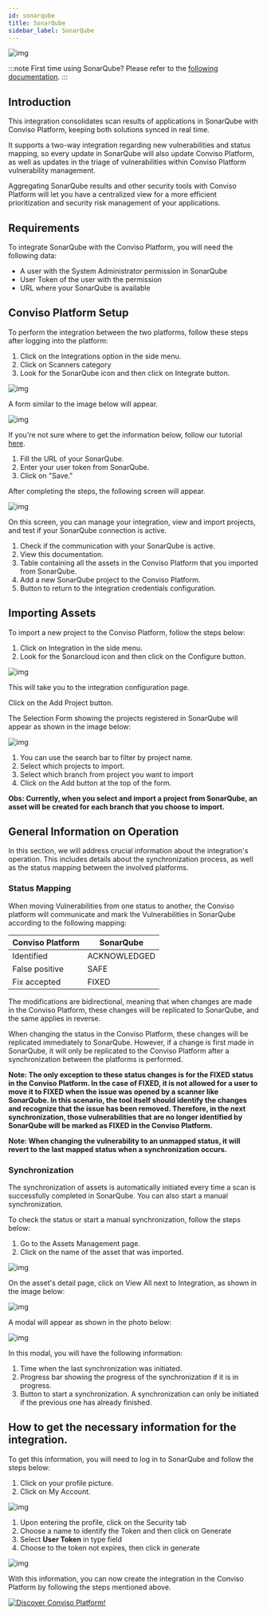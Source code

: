 ```yaml
---
id: sonarqube
title: SonarQube
sidebar_label: SonarQube
---
```


<div style={{textAlign: 'center'}}>

![img](../../static/img/integration-sonarqube.png)

</div>


:::note
First time using SonarQube? Please refer to the [following documentation](https://docs.sonarsource.com/sonarqube).
:::

## Introduction

This integration consolidates scan results of applications in SonarQube with Conviso Platform, keeping both solutions synced in real time.

It supports a two-way integration regarding new vulnerabilities and status mapping, so every update in SonarQube will also update Conviso Platform, as well as updates in the triage of vulnerabilities within Conviso Platform vulnerability management.

Aggregating SonarQube results and other security tools with Conviso Platform will let you have a centralized view for a more efficient prioritization and security risk management of your applications. 

## Requirements

To integrate SonarQube with the Conviso Platform, you will need the following data:

- A user with the System Administrator permission in SonarQube
- User Token of the user with the permission
- URL where your SonarQube is available

## Conviso Platform Setup

To perform the integration between the two platforms, follow these steps after logging into the platform:

1. Click on the Integrations option in the side menu.
2. Click on Scanners category
3. Look for the SonarQube icon and then click on Integrate button.

<div style={{textAlign: 'center'}}>

![img](../../static/img/sonarqube-1.png)

</div>

A form similar to the image below will appear.

<div style={{textAlign: 'center'}}>

![img](../../static/img/sonarqube-2.png)

</div>

If you're not sure where to get the information below, follow our tutorial [here](#how-to-get-the-necessary-information-for-the-integration).

1. Fill the URL of your SonarQube.
2. Enter your user token from SonarQube.
3. Click on "Save."

After completing the steps, the following screen will appear.

<div style={{textAlign: 'center'}}>

![img](../../static/img/sonarcloud-3.png)

</div>

On this screen, you can manage your integration, view and import projects, and test if your SonarQube connection is active.

1. Check if the communication with your SonarQube is active.
2. View this documentation.
3. Table containing all the assets in the Conviso Platform that you imported from SonarQube.
4. Add a new SonarQube project to the Conviso Platform.
5. Button to return to the integration credentials configuration.


## Importing Assets

To import a new project to the Conviso Platform, follow the steps below:
1. Click on Integration in the side menu.
2. Look for the Sonarcloud icon and then click on the Configure button.

<div style={{textAlign: 'center'}}>

![img](../../static/img/sonarqube-4.png)

</div>

This will take you to the integration configuration page.

Click on the Add Project button.

The Selection Form showing the projects registered in SonarQube will appear as shown in the image below:

<div style={{textAlign: 'center'}}>

![img](../../static/img/sonarqube-5.png)

</div>

1. You can use the search bar to filter by project name.
2. Select which projects to import.
3. Select which branch from project you want to import
4. Click on the Add button at the top of the form.

**Obs: Currently, when you select and import a project from SonarQube, an asset will be created for each branch that you choose to import.**

## General Information on Operation

In this section, we will address crucial information about the integration's operation. This includes details about the synchronization process, as well as the status mapping between the involved platforms.

### Status Mapping

When moving Vulnerabilities from one status to another, the Conviso platform will communicate and mark the Vulnerabilities in SonarQube according to the following mapping:

<div style={{display: 'ruby-text'}}>

| Conviso Platform     | SonarQube                |
|----------------------|--------------------------|
| Identified           | ACKNOWLEDGED             |
| False positive       | SAFE                     |
| Fix accepted         | FIXED                    |

</div>

The modifications are bidirectional, meaning that when changes are made in the Conviso Platform, these changes will be replicated to SonarQube, and the same applies in reverse.

When changing the status in the Conviso Platform, these changes will be replicated immediately to SonarQube. However, if a change is first made in SonarQube, it will only be replicated to the Conviso Platform after a synchronization between the platforms is performed.

**Note: The only exception to these status changes is for the FIXED status in the Conviso Platform. In the case of FIXED, it is not allowed for a user to move it to FIXED when the issue was opened by a scanner like SonarQube. In this scenario, the tool itself should identify the changes and recognize that the issue has been removed. Therefore, in the next synchronization, those vulnerabilities that are no longer identified by SonarQube will be marked as FIXED in the Conviso Platform.**

**Note: When changing the vulnerability to an unmapped status, it will revert to the last mapped status when a synchronization occurs.**



### Synchronization

The synchronization of assets is automatically initiated every time a scan is successfully completed in SonarQube. You can also start a manual synchronization.

To check the status or start a manual synchronization, follow the steps below:

1. Go to the Assets Management page.
2. Click on the name of the asset that was imported.

<div style={{textAlign: 'center'}}>

![img](../../static/img/checkmarx-img11.png)

</div>


On the asset's detail page, click on View All next to Integration, as shown in the image below:

<div style={{textAlign: 'center'}}>

![img](../../static/img/checkmarx-img5.png)

</div>

A modal will appear as shown in the photo below:

<div style={{textAlign: 'center'}}>

![img](../../static/img/checkmarx-img6.png)

</div>

In this modal, you will have the following information:
1. Time when the last synchronization was initiated.
2. Progress bar showing the progress of the synchronization if it is in progress.
3. Button to start a synchronization. A synchronization can only be initiated if the previous one has already finished.

## How to get the necessary information for the integration.

To get this information, you will need to log in to SonarQube and follow the steps below:

1. Click on your profile picture.
2. Click on My Account.

<div style={{textAlign: 'center'}}>

![img](../../static/img/sonarqube-6.png)

</div>

1. Upon entering the profile, click on the Security tab  
2. Choose a name to identify the Token and then click on Generate
3. Select **User Token** in type field
4. Choose to the token not expires, then click in generate

<div style={{textAlign: 'center'}}>

![img](../../static/img/sonarqube-7.png)

</div>

With this information, you can now create the integration in the Conviso Platform by following the steps mentioned above.

[![Discover Conviso Platform!](https://no-cache.hubspot.com/cta/default/5613826/interactive-125788977029.png)](https://cta-service-cms2.hubspot.com/web-interactives/public/v1/track/redirect?encryptedPayload=AVxigLKtcWzoFbzpyImNNQsXC9S54LjJuklwM39zNd7hvSoR%2FVTX%2FXjNdqdcIIDaZwGiNwYii5hXwRR06puch8xINMyL3EXxTMuSG8Le9if9juV3u%2F%2BX%2FCKsCZN1tLpW39gGnNpiLedq%2BrrfmYxgh8G%2BTcRBEWaKasQ%3D&webInteractiveContentId=125788977029&portalId=5613826)